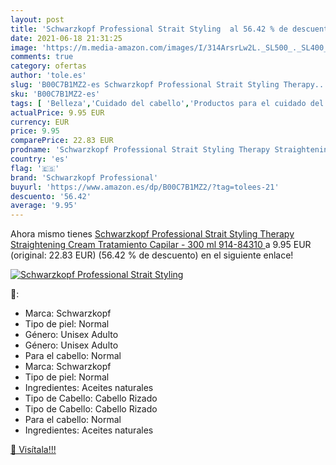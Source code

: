 ```yaml
---
layout: post
title: 'Schwarzkopf Professional Strait Styling  al 56.42 % de descuento'
date: 2021-06-18 21:31:25
image: 'https://m.media-amazon.com/images/I/314ArsrLw2L._SL500_._SL400_.jpg'
comments: true
category: ofertas
author: 'tole.es'
slug: 'B00C7B1MZ2-es Schwarzkopf Professional Strait Styling Therapy...'
sku: 'B00C7B1MZ2-es'
tags: [ 'Belleza','Cuidado del cabello','Productos para el cuidado del cabello','Relajantes del cabello','schwarzkopf','schwarzkopf professional', ]
actualPrice: 9.95 EUR
currency: EUR
price: 9.95
comparePrice: 22.83 EUR
prodname: 'Schwarzkopf Professional Strait Styling Therapy Straightening Cream Tratamiento Capilar - 300 ml  914-84310 '
country: 'es'
flag: '🇪🇸'
brand: 'Schwarzkopf Professional'
buyurl: 'https://www.amazon.es/dp/B00C7B1MZ2/?tag=tolees-21'
descuento: '56.42'
average: '9.95'
---
```


Ahora mismo tienes [Schwarzkopf Professional Strait Styling Therapy Straightening Cream Tratamiento Capilar - 300 ml  914-84310 ](https://www.amazon.es/dp/B00C7B1MZ2/?tag=tolees-21) a 9.95 EUR (original: 22.83 EUR) (56.42 %  de descuento) en el siguiente enlace!

[![Schwarzkopf Professional Strait Styling ](https://m.media-amazon.com/images/I/314ArsrLw2L._SL500_._SL400_.jpg)](https://www.amazon.es/dp/B00C7B1MZ2/?tag=tolees-21)

🔎:

- Marca: Schwarzkopf
- Tipo de piel: Normal
- Género: Unisex Adulto
- Género: Unisex Adulto
- Para el cabello: Normal
- Marca: Schwarzkopf
- Tipo de piel: Normal
- Ingredientes: Aceites naturales
- Tipo de Cabello: Cabello Rizado
- Tipo de Cabello: Cabello Rizado
- Para el cabello: Normal
- Ingredientes: Aceites naturales

[🛒 Visítala!!!](https://www.amazon.es/dp/B00C7B1MZ2/?tag=tolees-21)

